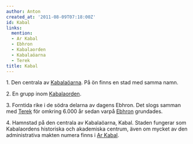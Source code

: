 ```yaml
---
author: Anton
created_at: '2011-08-09T07:18:00Z'
id: Kabal
links:
  mention:
  - Ar Kabal
  - Ebhron
  - Kabalaorden
  - Kabalaöarna
  - Terek
title: Kabal
---
```


1\. Den centrala av [Kabalaöarna]. På ön finns en stad med samma namn.

2\. En grupp inom [Kabalaorden].

3\. Forntida rike i de södra delarna av dagens Ebhron. Det slogs samman med [Terek] för omkring
6.000 år sedan varpå [Ebhron] grundades.

4\. Hamnstad på den centrala av Kabalaöarna, Kabal. Staden fungerar som Kabalaordens historiska och
akademiska centrum, även om mycket av den administrativa makten numera finns i [Ar Kabal].

  [Kabalaöarna]: Kabalaöarna
  [Kabalaorden]: Kabalaorden
  [Terek]: Terek
  [Ebhron]: Ebhron
  [Ar Kabal]: Ar_Kabal
